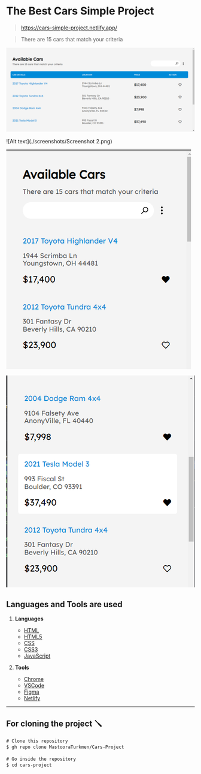 # The Best Cars Simple Project

> https://cars-simple-project.netlify.app/

> There are 15 cars that match your criteria

![Alt text](./screenshots/Screenshot-1.png)

![Alt text](./screenshots/Screenshot 2.png)

![Alt text](./screenshots/Screenshot-3.png)

![Alt text](./screenshots/Screenshot-4.png)


## Languages and Tools are used

1. **Languages**
    + [HTML](https://github.com/topics/html)
    + [HTML5](https://github.com/topics/html5)
    + [CSS](https://github.com/topics/css)
    + [CSS3](https://github.com/topics/css3)
    + [JavaScript](https://github.com/topics/javascript)

2. **Tools** 
    + [Chrome](https://github.com/topics/chrome)
    + [VSCode](https://github.com/topics/vscode)
    + [Figma](https://github.com/topics/figma)
    + [Netlify](https://github.com/topics/netlify)

-----


## For cloning the project 🪛

```
# Clone this repository
$ gh repo clone MastooraTurkmen/Cars-Project

# Go inside the repository
$ cd cars-project
```